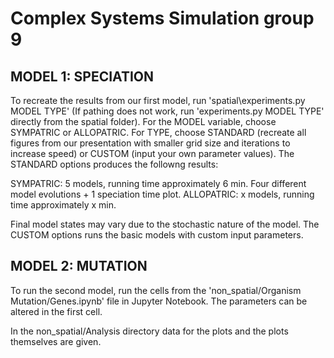 # Complex Systems Simulation group 9

## MODEL 1: SPECIATION

To recreate the results from our first model, run 'spatial\experiments.py MODEL TYPE' (If pathing does not work, run 'experiments.py MODEL TYPE' directly from the spatial folder). For the MODEL variable, choose SYMPATRIC or ALLOPATRIC. For TYPE, choose STANDARD (recreate all figures from our presentation with smaller grid size and iterations to increase speed) or CUSTOM (input your own parameter values). The STANDARD options produces the followng results:

SYMPATRIC: 5 models, running time approximately 6 min. Four different model evolutions + 1 speciation time plot.
ALLOPATRIC: x models, running time approximately x min.

Final model states may vary due to the stochastic nature of the model. The CUSTOM options runs the basic models with custom input parameters.

## MODEL 2: MUTATION

To run the second model, run the cells from the 'non_spatial/Organism Mutation/Genes.ipynb' file in Jupyter Notebook. The parameters can be altered in the first cell. 

In the non_spatial/Analysis directory data for the plots and the plots themselves are given.
